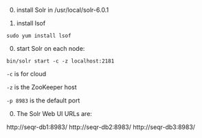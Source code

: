0. install Solr in /usr/local/solr-6.0.1

0. install lsof

`sudo yum install lsof`

0. start Solr on each node:

`bin/solr start -c -z localhost:2181`

`-c` is for cloud

`-z` is the ZooKeeper host

`-p 8983` is the default port

0. The Solr Web UI URLs are:

http://seqr-db1:8983/
http://seqr-db2:8983/
http://seqr-db3:8983/
